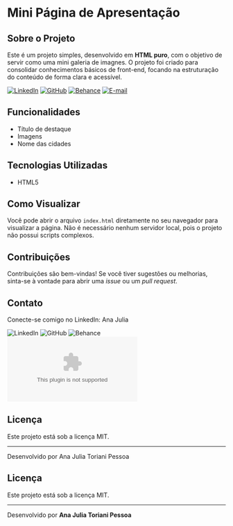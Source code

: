 # Mini Página de Apresentação

## Sobre o Projeto
Este é um projeto simples, desenvolvido em **HTML puro**, com o objetivo de servir como uma mini galeria de imagnes. O projeto foi criado para consolidar conhecimentos básicos de front-end, focando na estruturação do conteúdo de forma clara e acessível.

[![LinkedIn](https://img.shields.io/badge/LinkedIn-0077B5?style=for-the-badge&logo=linkedin&logoColor=white)](https://www.linkedin.com/in/ajtp/)
[![GitHub](https://img.shields.io/badge/GitHub-100000?style=for-the-badge&logo=github&logoColor=white)](https://github.com/ajtoriani)
[![Behance](https://img.shields.io/badge/Behance-1769ff?style=for-the-badge&logo=behance&logoColor=white)](https://www.behance.net/ajtp)
[![E-mail](https://img.shields.io/badge/-Email-000?style=for-the-badge&logo=gmail&logoColor=AA42F7)](mailto:anajuliatoriani@gmail.com)


## Funcionalidades
*   Título de destaque 
*   Imagens 
*   Nome das cidades

## Tecnologias Utilizadas
*   HTML5

## Como Visualizar
Você pode abrir o arquivo `index.html` diretamente no seu navegador para visualizar a página. Não é necessário nenhum servidor local, pois o projeto não possui scripts complexos.

## Contribuições
Contribuições são bem-vindas! Se você tiver sugestões ou melhorias, sinta-se à vontade para abrir uma _issue_ ou um _pull request_.

## Contato
Conecte-se comigo no LinkedIn:
Ana Julia


![LinkedIn](https://www.linkedin.com/in/ajtp/)
![GitHub](https://github.com/ajtoriani)
![Behance](https://www.behance.net/ajtp)
![E-mail](mailto:anajuliatoriani@gmail.com)
## Licença
Este projeto está sob a licença MIT.

---
Desenvolvido por Ana Julia Toriani Pessoa

## Licença
Este projeto está sob a licença MIT.

---
Desenvolvido por **Ana Julia Toriani Pessoa**
